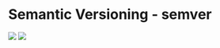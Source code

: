 # Semantic Versioning - semver

![](https://img.shields.io/github/go-mod/go-version/josehbez/semver)
[![](https://img.shields.io/github/license/josehbez/semver?style=flat-square)](LICENSE)
